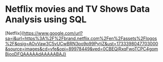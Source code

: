 # Netflix movies and TV Shows Data Analysis using SQL
[Netflix]{https://www.google.com/url?sa=i&url=https%3A%2F%2Fbrand.netflix.com%2Fen%2Fassets%2Flogos%2F&psig=AOvVaw3C5vUCwBRN3po9p99PytjZ&ust=1733398047703000&source=images&cd=vfe&opi=89978449&ved=0CBEQjRxqFwoTCPC4gomBjooDFQAAAAAdAAAAABAJ}
